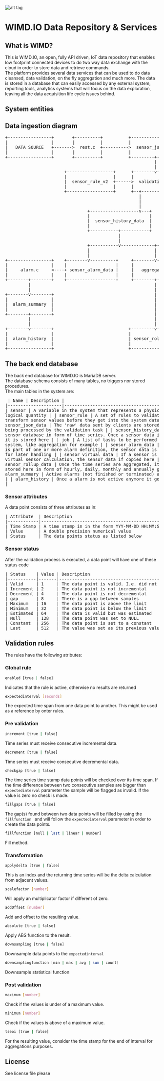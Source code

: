 ![alt tag](https://wimd.io/gitlogo.jpg)

# WIMD.IO Data Repository & Services

## What is WIMD?
This is WIMD.IO, an open, fully API driven, IoT data repository that enables low footprint connected devices to do two way data exchange with the cloud in order to store data and retrieve commands.<br>
The platform provides several data services that can be used to do data cleansed, data validation, on the fly aggregation and much more.
The data is stored in a database that can easily accessed by any external system, reporting tools, analytics systems that will focus on the data exploration, leaving all the data acquisition life cycle issues behind.

## System entities

## Data ingestion diagram
<pre>
+-----------------+       +----------+          +--------------------+
|                 |       |          |          |                    |
|   DATA SOURCE   +------->  rest.c  +---------->  sensor_json_data  <------------------------------+---------------+
|                 |       |          |          |                    |                              |               |
+-----------------+       +----------+          +---------+----------+                              |               |
                                                          |                                         |               |
                                                          |                                         |               |
                       +------------------+      +--------v---------+     +--------------+          |               |
                       |                  |      |                  |     |              |          |               |
                       |  sensor_rule_v2  +------>  validationv2.c  <-----+    sensor    |          |               |
                       |                  |      |                  |     |              |          |               |
                       +------------------+      +--+------------+--+     +--------------+          |               |
                                                    |            |                                  |               |
                                                    |            |                                  |               |
                                                    |            |                                  |               |
                                +-------------------v---+    +---v-------------------+              |               |
                                |                       |    |                       |              |               |
                                |  sensor_history_data  |    |          job          |              |               |
                                |                       |    |                       |              |               |
                                +-----------+-----------+    +---+-------------------+              |               |
                                            |                    |                                  |               |
                                            |                    |                                  |               |
                                +-----------v-------------+------)-------------------+--------------)----------+----)---------------+
                                |                         |      |                   |              |          |    |               |
                                |                         |      |                   |              |          |    |               |
+-----------------+    +--------v----------+     +--------v------v---+   +-----------v-----------+  | +--------v----+---+    +------v-----+
|                 |    |                   |     |                   |   |                       |  | |                 |    |            |
|     alarm.c     <----+ sensor_alarm_data |     |   aggregation.c   |   |  sensor_virtual_data  |  | |  calculation.c  |    |  influx.c  |
|                 |    |                   |     |                   |   |                       |  | |                 |    |            |
+--------+--------+    +-------------------+     +--------+----------+   +-----------+-----------+  | +--------^--------+    +------+-----+
         |                                                |                          |              |          |                    |
         |                                                |                          |              |          |                    |
+--------v--------+                                       |                   +------v------+       |          |             +------v------+
|                 |                                       |                   |             |       |          |             |             |
|  alarm_summary  |                                       |                   |  virtual.c  +-------+          |             |  INFLUX DB  |
|                 |                                       |                   |             |                  |             |             |
+--------+--------+                                       |                   +-------------+                  |             +-------------+
         |                                                |                                                    |
         |                                                |                                                    |
+--------v--------+                             +---------v----------+                                         |
|                 |                             |                    |                                         |
|  alarm_history  |                             | sensor_rollup_data +-----------------------------------------+
|                 |                             |                    |
+-----------------+                             +--------------------+
</pre>

## The back end database
The back end database for WIMD.IO is MariaDB server.<br>
The database schema consists of many tables, no triggers nor stored procedures.<br>
The main tables in the system are:<br><pre>
| Name                | Description                                                                                                           |
|---------------------|-----------------------------------------------------------------------------------------------------------------------|
| sensor              | A variable in the system that represents a physical or logical quantity                                               |
| sensor_rule         | A set of rules to validate and transform sensor values before they get into the system database                       |
| sensor_json_data    | The 'raw' data sent by clients are stored here before being processed by the validation task                          |
| sensor_history_data | The sensor database in form of time series. Once a sensor data is validated it is stored here                         |
| job                 | A list of tasks to be performed by the system, like aggregation for example                                           |
| sensor_alarm_data   | If a sensor is part of one or more alarm definition, the sensor data is copied here for later handling                |
| sensor_virtual_data | If a sensor is part of a virtual sensor calculation, the sensor data if copied here                                   |
| sensor_rollup_data  | Once the time series are aggregated, its content is stored here in form of hourly, daily, monthly and annually groups |
| alarm_summary       | Active alarms (not finished or terminated) are kept here                                                              |
| alarm_history       | Once a alarm is not active anymore it goes here                                                                       |</pre>
### Sensor attributes
A data point consists of three attributes as in:
<pre>
| Attribute  | Description                                    |
|------------|------------------------------------------------|
| Time Stamp | A time stamp in in the form YYY-MM-DD HH:MM:SS |
| Value      | A double precision numerical value             |
| Status     | The data points status as listed below         |
</pre>

### Sensor status
After the validation process is executed, a data point will have one of these status code
<pre>
| Status    | Value | Description                                          |
|-----------|-------|------------------------------------------------------|
| Valid     | 1     | The data point is valid. I.e. did not break any rule |
| Increment | 2     | The data point is not incremental                    |
| Decrement | 4     | The data point is not decremental                    |
| gap       | 8     | There is a gap between samples                       |
| Maximum   | 16    | The data point is above the limit                    |
| Minimum   | 32    | The data point is below the limit                    |
| Estimated | 64    | The data is valid but was estimated                  |
| Null      | 128   | The data point was set to NULL                       |
| Constant  | 256   | The data point is set to a constant                  |
| Last      | 512   | The value was set as its previous value              |
</pre>

## Validation rules
The rules have the following atributes:

### Global rule
```sh
enabled [true | false]
```
Indicates that the rule is active, otherwise no results are returned

```sh
expectedinterval [seconds]
```
The expected time span from one data point to another. This might be used as a reference by onter rules.

### Pre validation
```sh
increment [true | false]
```
Time series must receive consecutive incremental data.

```sh
decrement [true | false]
```
Time series must receive consecutive decremental data.

```sh
checkgap [true | false]
```
The time series time stamp data points will be checked over its time span. If the time difference between two consecutive samples are bigger than ``` expectedinterval ``` parameter the sample will be flagged as invalid. If the value is zero no check is made.

```sh
fillgaps [true | false]
```
The gap(s) found between two data points will be filled by using the ```fillfunction ``` and will follow the ``` expectedinterval ``` parameter in order to create the data points.

```sh
fillfunction [null | last | linear | number]
``` 
Fill method.
 
### Transformation
```sh
applydelta [true | false]
```
This is an index and the returning time series will be the delta  calculation from adjacent values.

```sh
scalefactor [number]
```
Will apply an multiplicator factor if different of zero.

```sh
addOffset [number]
```
Add and offset to the resulting value.

```sh
absolute [true | false]
```
Apply ABS function to the result.

```sh
downsampling [true | false]
```
Downsample data points to the ``` expectedinterval ```

```sh
downsamplingfunction [min | max | avg | sum | count]
```
Downsample statistical function


### Post validation
```sh
maximum [number]
```
Check if the values is under of a maximum value.

```sh
minimum [number]
```
Check if the values is above of a maximum value.

```sh
tseoi [true | false]
```
For the resulting value, consider the time stamp for the end of interval for aggregations purposes.



## License
See license file please
